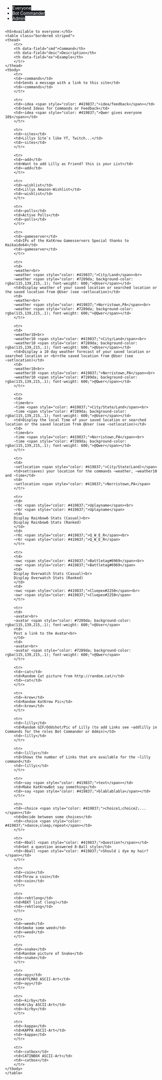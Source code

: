 
<html>
<head>

<meta http-equiv="Content-Type" content="text/html; charset=UTF-8">
<meta http-equiv="X-UA-Compatible" content="IE=edge">
<meta name="viewport" content="width=device-width,initial-scale=0.3">


<link rel="stylesheet" href="./KatKrewBot\CSS\default.css">
<link rel="stylesheet" href="./KatKrewBot\CSS\rest.css" media="screen, projection">

<style>
	.tabs a.make-kinda-visible {
		color: #fff;
		background-color: #1e2125;
	}

	.tabs a.make-kinda-visible:hover {
		color: #eee;
	}

	.tabs a.make-kinda-visible.active {
		background-color: #111315;
	}
</style>

<script>
    function toggleTable(table,e) {
	
	var lMenu = document.getElementById(e);
	document.getElementById("MENU1").className = "make-kinda-visible";
	document.getElementById("MENU2").className = "make-kinda-visible";
	document.getElementById("MENU3").className = "make-kinda-visible";
	
	lMenu.className = "make-kinda-visible active";
	
    var lTable = document.getElementById(table);
	document.getElementById("CMD_EVERYONE").style.display = "none";
	document.getElementById("CMD_COMMANDER").style.display = "none";
	document.getElementById("CMD_ADMIN").style.display = "none";
	
    lTable.style.display = (lTable.style.display == "inline-block") ? "none" : "inline-block";
	}
</script>
   
</head>

<body>

<div class="row">
<div class="col s8 offset-s2">
<div class="card col-s12">
<div class="col s12">

<ul class="tabs" style="width: 100%;">
	<li class="tab col s3"><a id="MENU1" class="make-kinda-visible active" onclick="toggleTable('CMD_EVERYONE',id);">Everyone</a></li>
	<li class="tab col s3"><a id="MENU2" class="make-kinda-visible" onclick="toggleTable('CMD_COMMANDER', id);">Bot Commander</a></li>
	<li class="tab col s3"><a id="MENU3" class="make-kinda-visible" onclick="toggleTable('CMD_ADMIN', id);">Admin</a></li>
</ul>

</div>
<div class="hoverable col s12" id="CMD_EVERYONE" style="display:inline-block" >

	<h5>Available to everyone:</h5>
	<table class="bordered striped">
	<thead>
		<tr>
		<th data-field="cmd">Command</th>
		<th data-field="desc">Description</th>
		<th data-field="ex">Example</th>
		</tr>
	</thead>
	<tbody>
		<tr>
		<td>~commands</td>
		<td>Sends a message with a link to this site</td>
		<td>~commands</td>
		</tr>

		<tr>
		<td>~idea <span style="color: #419837;">idea/feedback</span></td>
		<td>Send Ideas for Commands or Feedback</td>
		<td>~idea <span style="color: #419837;">Qwer gives everyone 10$</span></td>
		</tr>

		<tr>
		<td>~sites</td>
		<td>Lillys Site`s like YT, Twitch...</td>
		<td>~sites</td>
		</tr>

		<tr>
		<td>~add</td>
		<td>Want to add Lilly as Friend? this is your List</td>
		<td>~add</td>
		</tr>

		<tr>
		<td>~wishlist</td>
		<td>Lillys Amazon-Wishlist</td>
		<td>~wishlist</td>
		</tr>

		<tr>
		<td>~polls</td>
		<td>Active Polls</td>
		<td>~polls</td>
		</tr>

		<tr>
		<td>~gameserver</td>
		<td>IPs of the KatKrew Gamesservers Special thanks to Haikaido64</td>
		<td>~gameserver</td>
		</tr>

		<tr>
		<td>
		~weather<br>
		~weather <span style="color: #419837;">City/Land</span><br>
		~weather <span style="color: #7289da; background-color: rgba(115,139,215,.1); font-weight: 600;">@User</span></td>
		<td>Display weather of your saved location or searched location or the saved location from @User (see ~setlocation)</td>
		<td>
		~weather<br>
		~weather <span style="color: #419837;">Norristown,PA</span><br>
		~weather <span style="color: #7289da; background-color: rgba(115,139,215,.1); font-weight: 600;">@Qwer</span></td>
		</tr>
		
		<tr>
		<td>
		~weather10<br>
		~weather10 <span style="color: #419837;">City/Land</span><br>
		~weather10 <span style="color: #7289da; background-color: rgba(115,139,215,.1); font-weight: 600;">@User</span></td>
		<td>Display a 10 day weather forecast of your saved location or searched location or <br>the saved location from @User (see ~setlocation)</td>
		<td>
		~weather10<br>
		~weather10 <span style="color: #419837;">Norristown,PA</span><br>
		~weather10 <span style="color: #7289da; background-color: rgba(115,139,215,.1); font-weight: 600;">@Qwer</span></td>
		</tr>

		<tr>
		<td>
		~time<br>
		~time <span style="color: #419837;">City/State/Land</span><br>
		~time <span style="color: #7289da; background-color: rgba(115,139,215,.1); font-weight: 600;">@User</span></td>
		<td>Display the local Time of your saved location or searched location or the saved location from @User (see ~setlocation)</td>
		<td>
		~time<br>
		~time <span style="color: #419837;">Norristown,PA</span><br>
		~time <span style="color: #7289da; background-color: rgba(115,139,215,.1); font-weight: 600;">@Qwer</span></td>
		</tr>

		<tr>
		<td>
		~setlocation <span style="color: #419837;">City/State(Land)</span>
		<td>set(saves) your location for the commands ~weather, ~weather10 and ~time</td>
		<td>
		~setlocation <span style="color: #419837;">Norristown,PA</span>
		</tr>
		
		<tr>
		<td>
		~r6c <span style="color: #419837;">Uplayname</span><br>
		~r6r <span style="color: #419837;">Uplayname</span>
		<td>
		Display Rainbow6 Stats (Casual)<br>
		Display Rainbow6 Stats (Ranked)
		</td>
		<td>
		~r6c <span style="color: #419837;">Q_W_E_R</span><br>
		~r6r <span style="color: #419837;">Q_W_E_R</span>
		</tr>

		<tr>
		<td>
		~owc <span style="color: #419837;">Battletag#6969</span><br>
		~owr <span style="color: #419837;">Battletag#6969</span>
		<td>
		Display Overwatch Stats (Casual)<br>
		Display Overwatch Stats (Ranked)
		</td>
		<td>
		~owc <span style="color: #419837;">Cluepex#2250</span><br>
		~owr <span style="color: #419837;">Cluepex#2250</span>
		</tr>

		<tr>
		<td>
		~avatar<br>
		~avatar <span style="color: #7289da; background-color: rgba(115,139,215,.1); font-weight: 600;">@User</span>
		<td>
		Post a link to the Avatar<br>
		</td>
		<td>
		~avatar<br>
		~avatar <span style="color: #7289da; background-color: rgba(115,139,215,.1); font-weight: 600;">@Qwer</span>
		</tr>

		<tr>
		<td>~cat</td>
		<td>Random Cat picture from http://random.cat/</td>
		<td>~cat</td>
		</tr>

		<tr>
		<td>~krew</td>
		<td>Random KatKrew Pic</td>
		<td>~krew</td>
		</tr>

		<tr>
		<td>~lilly</td>
		<td>Random GIF/Oddshot/Pic of Lilly (to add Links see ~addlilly in Commands for the roles Bot Commander or Admin)</td>
		<td>~lilly</td>
		</tr>

		<tr>
		<td>~lillyc</td>
		<td>Shows the number of Links that are available for the ~lilly command</td>
		<td>~lillyc</td>
		</tr>

		<tr>
		<td>~say <span style="color: #419837;">text</span></td>
		<td>Make KatKrewBot say something</td>
		<td>~say <span style="color: #419837;">blablablabla</span></td>
		</tr>

		<tr>
		<td>~choice <span style="color: #419837;">choice1;choice2;...</span></td>
		<td>Decide between some choices</td>
		<td>~choice <span style="color: #419837;">dance;sleep;repeat</span></td>
		</tr>

		<tr>
		<td>~8ball <span style="color: #419837;">Question?</span></td>
		<td>Get a question answered 8-Ball style</td>
		<td>~8ball <span style="color: #419837;">Should i dye my hair?</span></td>
		</tr>

		<tr>
		<td>~coin</td>
		<td>Throw a coin</td>
		<td>~coin</td>
		</tr>

		<tr>
		<td>~rektlong</td>
		<td>REKT list (long)</td>
		<td>~rektlong</td>
		</tr>

		<tr>
		<td>~weed</td>
		<td>Smoke some weed</td>
		<td>~weed</td>
		</tr>

		<tr>
		<td>~snake</td>
		<td>Random picture of Snake</td>
		<td>~snake</td>
		</tr>

		<tr>
		<td>~ayy</td>
		<td>AYYLMAO ASCII-Art</td>
		<td>~ayy</td>
		</tr>

		<tr>
		<td>~kirby</td>
		<td>Kriby ASCII-Art</td>
		<td>~kirby</td>
		</tr>

		<tr>
		<td>~kappa</td>
		<td>KAPPA ASCII-Art</td>
		<td>~kappa</td>
		</tr>

		<tr>
		<td>~catbox</td>
		<td>CATINBOX ASCII-Art</td>
		<td>~catbox</td>
		</tr>
	</tbody>
	</table>
</div>

<div class="hoverable col s12" id="CMD_COMMANDER" style="display:none">
	<h5>Bot Commanders only:</h5>
	<p>Commands for Users with the role "Bot Commander"</p>
	<table class="bordered striped">
	<thead>
		<tr>
		<th data-field="cmd">Command</th>
		<th data-field="desc">Description</th>
		<th data-field="ex">Example</th>
		</tr>
	</thead>
	<tbody>

		<tr>
		<td>~tweetfeed <span style="color: #419837;">Twittername</span></td>
		<td>Activates TweetFeed for the given Twittername in the active Channel</td>
		<td>~tweetfeed <span style="color: #419837;">RealKittyRawr</span></td>
		</tr>

		<tr>
		<td>~tweetfeedRT <span style="color: #419837;">Twittername</span></td>
		<td>Activates TweetFeed + ReTweetFeed for the given Twittername in the active Channel</td>
		<td>~tweetfeedRT <span style="color: #419837;">RealKittyRawr</span></td>
		</tr>

		<tr>
		<td>~twitchfeed <span style="color: #419837;">Twittername</span></td>
		<td>Activates TwitchFeed for the given Twitchname in the active Channel</td>
		<td>~twitchfeed <span style="color: #419837;">kittyrawr</span></td>
		</tr>

		<tr>
		<td>~addlilly <span style="color: #0f96ca;"><i>Link1 Link2</i></span></td>
		<td>Adds 1 or more links of a GIF/Oddshot/Pic with Lilly to the Random List</td>
		<td>~addlilly <span style="color: #0f96ca;"><i>http://imgur.com/Pe2CtUY</i></span></td>
		</tr>

		<tr>
		<td>~remlilly <span style="color: #0f96ca;"><i>Link1 Link2</i></span></td>
		<td>Removes 1 or more links from the Random List</td>
		<td>~remlilly <span style="color: #0f96ca;"><i>http://imgur.com/Pe2CtUY</i></span></td>
		</tr>

		<tr>
		<td>~mute <span style="color: #7289da; background-color: rgba(115,139,215,.1); font-weight: 600;">@User</span></td>
		<td>Mute User</td>
		<td>~mute <span style="color: #7289da; background-color: rgba(115,139,215,.1); font-weight: 600;">@Qwer</span></td>
		</tr>

		<tr>
		<td>~unmute <span style="color: #7289da; background-color: rgba(115,139,215,.1); font-weight: 600;">@User</span></td>
		<td>Unmute User</td>
		<td>~unmute <span style="color: #7289da; background-color: rgba(115,139,215,.1); font-weight: 600;">@Qwer</span></td>
		</tr>

		<tr>
		<td>~mutechannel</td>
		<td>Deactivate Commands in this channel</td>
		<td>~mutechannel</td>
		</tr>

		<tr>
		<td>~unmutechannel</td>
		<td>Activate Commands in this channel</td>
		<td>~unmutechannel</td>
		</tr>

		<tr>
		<td>~prune <span style="color: #30f7ef;">number</span></td>
		<td>Deletes # of Messages</td>
		<td>~prune <span style="color: #30f7ef;">10</span></td>
		</tr>
	</tbody>
	</table>
</div>



<div class="hoverable col s12" id="CMD_ADMIN" style="display:none">
	<h5>Admin only:</h5>
	<p>Commands for Users with the role "Admin"</p>
	<table class="bordered striped">
	<thead>
		<tr>
		<th data-field="cmd">Command</th>
		<th data-field="desc">Description</th>
		<th data-field="ex">Example</th>
		</tr>
	</thead>
	<tbody>
		<tr>
		<td>~kick <span style="color: #7289da; background-color: rgba(115,139,215,.1); font-weight: 600;">@User</span></td>
		<td>Kick User</td>
		<td>~kick <span style="color: #7289da; background-color: rgba(115,139,215,.1); font-weight: 600;">@Qwer</span></td>
		</tr>

		<tr>
		<td>~ban <span style="color: #7289da; background-color: rgba(115,139,215,.1); font-weight: 600;">@User</span></td>
		<td>Bans User only Server-Owner can unban!</td>
		<td>~ban <span style="color: #7289da; background-color: rgba(115,139,215,.1); font-weight: 600;">@Qwer</span></td>
		</tr>
	</tbody>
	</table>
</div>

</div>
</div>
</div>

<footer class="page-footer">
	  <div class="container">
		<div class="row">
		  <div class="col l6 s12">
			<h5 class="white-text">Other Sites</h5>
			<p class="grey-text text-lighten-4">MainPage: <a class="white-text" target="_blank" href="http://kittyrawr.com/"><b>kittyrawr.com</b></a><br>
			Lillys Twitter: <a class="white-text" target="_blank" href="https://twitter.com/RealKittyRawr"><b>RealKittyRawr</b></a><br>
			Lillys Twitch: <a class="white-text" target="_blank" href="https://www.twitch.tv/kittyrawr"><b>kittyrawr</b></a><br>
			Lillys Instagram: <a class="white-text" target="_blank" href="https://www.instagram.com/realkittyrawr/"><b>realkittyrawr</b></a><br>
			Lillys Youtube: <a class="white-text" target="_blank" href="https://www.youtube.com/c/kittyrawr69/"><b>kittyrawr69</b></a><br><br>
			My Twitter: <a class="white-text" target="_blank" href="https://twitter.com/Q_w_er"><b>Q_w_er</b></a><br><br>
			</p>
		  </div>
		</div>
	  </div>
</footer>
</body>
</html>
